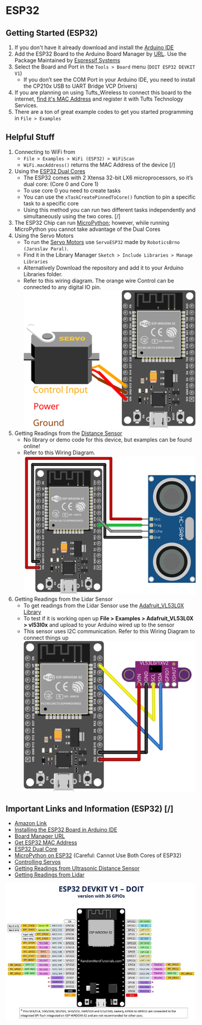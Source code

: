# ESP32

## Getting Started (ESP32)

1. If you don't have it already download and install the [Arduino IDE](https://www.arduino.cc/en/software)
2. Add the ESP32 Board to the Arduino Board Manager by [URL](https://randomnerdtutorials.com/installing-the-esp32-board-in-arduino-ide-windows-instructions/). Use the Package Maintained by [Espressif Systems](https://dl.espressif.com/dl/package_esp32_index.json)
3. Select the Board and Port in the `Tools > Board` menu (`DOIT ESP32 DEVKIT V1`)
    * If you don’t see the COM Port in your Arduino IDE, you need to install the CP210x USB to UART Bridge VCP Drivers)
4. If you are planning on using Tufts_Wireless to connect this board to the internet, [find it's MAC Address](https://randomnerdtutorials.com/get-change-esp32-esp8266-mac-address-arduino/) and register it with Tufts Technology Services.
5. There are a ton of great example codes to get you started programming in `File > Examples`

## Helpful Stuff

1. Connecting to WiFi from
   * `File > Examples > WiFi (ESP32) > WiFiScan`
   * `WiFi.macAddress()` returns the MAC Address of the device [/]
2. Using the [ESP32 Dual Cores](https://randomnerdtutorials.com/esp32-dual-core-arduino-ide/)
   * The ESP32 comes with 2 Xtensa 32-bit LX6 microprocessors, so it’s dual core: (Core 0 and Core 1)
   * To use core 0 you need to create tasks
   * You can use the `xTaskCreatePinnedToCore()` function to pin a specific task to a specific core
   * Using this method you can run two different tasks independently and simultaneously using the two cores. [/]
3. The ESP32 Chip can run [MicroPython](https://docs.micropython.org/en/latest/esp32/tutorial/intro.html#powering-the-board); however, while running MicroPython you cannot take advantage of the Dual Cores
4. Using the Servo Motors
   * To run the [Servo Motors](https://dronebotworkshop.com/esp32-servo/) use `ServoESP32` made by `RoboticsBrno (Jaroslav Paral)`.
   * Find it in the Library Manager `Sketch > Include Libraries > Manage Libraries`
   * Alternatively Download the repository and add it to your Arduino Libraries folder.
   * Refer to this wiring diagram. The orange wire Control can be connected to any digital IO pin. ![Example Wiring for Servo to ESP](./ESP32ServoWiring_bb.svg)
5. Getting Readings from the [Distance Sensor](https://www.sparkfun.com/products/15569)
   * No library or demo code for this device, but examples can be found online!
   * Refer to this Wiring Diagram. ![Example Wiring for Distance Sensor](./ESP32DistanceSensorWiring_bb.svg)
6. Getting Readings from the Lidar Sensor
   * To get readings from the Lidar Sensor use the [Adafruit_VL53L0X Library](https://github.com/adafruit/Adafruit_VL53L0X)
   * To test if it is working open up **File > Examples > Adafruit_VL53L0X > vl53l0x** and upload to your Arduino wired up to the sensor
   * This sensor uses I2C communication. Refer to this Wiring Diagram to connect things up ![Example Wiring for Lidar to ESP](./ESP32LidarWiring_bb.svg)

## Important Links and Information (ESP32) [/]

* [Amazon Link](https://www.amazon.com/ESP32-WROOM-32-Development-ESP-32S-Bluetooth-Arduino/dp/B084KWNMM4)
* [Installing the ESP32 Board in Arduino IDE](https://randomnerdtutorials.com/installing-the-esp32-board-in-arduino-ide-windows-instructions/)
* [Board Manager URL](https://dl.espressif.com/dl/package_esp32_index.json)
* [Get ESP32 MAC Address](https://randomnerdtutorials.com/get-change-esp32-esp8266-mac-address-arduino/)
* [ESP32 Dual Core](https://randomnerdtutorials.com/esp32-dual-core-arduino-ide/)
* [MicroPython on ESP32](https://docs.micropython.org/en/latest/esp32/tutorial/intro.html#powering-the-board) (Careful: Cannot Use Both Cores of ESP32)
* [Controlling Servos](https://dronebotworkshop.com/esp32-servo/)
* [Getting Readings from Ultrasonic Distance Sensor](https://randomnerdtutorials.com/esp32-hc-sr04-ultrasonic-arduino/)
* [Getting Readings from Lidar](https://learn.adafruit.com/adafruit-vl53l0x-micro-lidar-distance-sensor-breakout/arduino-code)

[![ESP32 Pinout](../public/esp32DEVKIT.jpg)](https://randomnerdtutorials.com/esp32-pinout-reference-gpios/)
